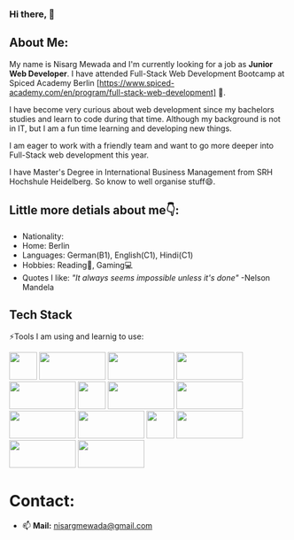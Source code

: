 ### Hi there, 👋

## About Me:

My name is Nisarg Mewada and I'm currently looking for a job as **Junior Web Developer**. I have attended Full-Stack Web Development Bootcamp at Spiced Academy Berlin [https://www.spiced-academy.com/en/program/full-stack-web-development] 🌱. 

I have become very curious about web development since my bachelors studies and learn to code during that time. Although my background is not in IT, but I am a fun time learning and developing new things.

I am eager to work with a friendly team and want to go more deeper into Full-Stack web development this year. 

I have Master's Degree in International Business Management from SRH Hochshule Heidelberg. So know to well organise stuff😄.

## Little more detials about me👇:
<ul>
  <li>Nationality: <img src="https://upload.wikimedia.org/wikipedia/en/thumb/4/41/Flag_of_India.svg/1200px-Flag_of_India.svg.png" height="12" width="20"></li>
  <li>Home: Berlin <img src="https://upload.wikimedia.org/wikipedia/en/thumb/b/ba/Flag_of_Germany.svg/1200px-Flag_of_Germany.svg.png" height="12" width="20"></li>
  <li>Languages: German(B1), English(C1), Hindi(C1)</li>
  <li>Hobbies: Reading📖, Gaming💻</li>
  <li>Quotes I like: <i>"It always seems impossible unless it's done"</i> -Nelson Mandela
  </li>
</ul>

## **Tech Stack**

⚡Tools I am using and learnig to use:

<img src="https://upload.wikimedia.org/wikipedia/commons/9/99/Unofficial_JavaScript_logo_2.svg" height="50" width="50"> <img src="https://user-images.githubusercontent.com/73109141/148652129-f16146ce-42d3-4393-8025-739144ab52ce.png" height="50" width="120"> <img src="https://thehacktoday.com/wp-content/uploads/2017/01/1-16.png" height="50" width="120"> <img src="https://www.ppw.de/blog/wordpress/wp-content/uploads/2019/01/Vue.js-Logo.jpg" height="50" width="120"> <img src="https://www.tutorialrepublic.com/lib/images/css-illustration.png" height="50" width="120"> <img src="https://cdn.pixabay.com/photo/2017/08/05/11/16/logo-2582748_1280.png" height="50" width="50"> <img src="https://cloud7.news/wp-content/uploads/2020/12/GitHub-introduces-dark-mode-and-sponsors.jpg" height="50" width="120"> <img src="https://www.prakalpana.com/wp-content/uploads/2020/10/react.png" height="50" width="120"> <img src="https://www.enlume.com/wp-content/uploads/2020/04/postman-big-3-1.jpg" height="50" width="120"> <img src="https://germanpowershell.com/wp-content/uploads/2019/04/visualstudio_code-card.png" height="50" width="120"> <img src="https://upload.wikimedia.org/wikipedia/commons/thumb/9/9c/IntelliJ_IDEA_Icon.svg/2048px-IntelliJ_IDEA_Icon.svg.png" height="50" width="50"> <img src="https://miro.medium.com/max/548/1*o474X_2eTiF2Dnn39h6Rjg.jpeg" height="50" width="120"> <img src="https://user-images.githubusercontent.com/64016811/114976236-42a68800-9ea3-11eb-9e30-b8623cc1d53f.png" height="50" width="120"> <img src="https://assets.ubuntu.com/v1/8dd99b80-ubuntu-logo14.png" height="50" width="120">


# Contact:
- 📫 <strong>Mail:</strong> nisargmewada@gmail.com

